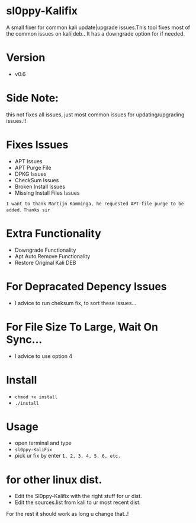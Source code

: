 # sl0ppy-Kalifix
A small fixer for common kali update|upgrade issues.This tool fixes most of the common issues on kali|deb.. It has a downgrade option for if needed. 

# Version
* v0.6

# Side Note: 
this not fixes all issues, just most common issues for updating/upgrading issues.!!

# Fixes Issues 
* APT Issues
* APT Purge File 
* DPKG Issues
* CheckSum Issues 
* Broken Install Issues
* Missing Install Files Issues 

`I want to thank Martijn Kamminga, he requested APT-file purge to be added.` 
`Thanks sir `

# Extra Functionality
* Downgrade Functionality 
* Apt Auto Remove Functionality
* Restore Original Kali DEB 

# For Depracated Depency Issues 
* I advice to run cheksum fix, to sort these issues...  

# For File Size To Large, Wait On Sync... 
* I advice to use option 4 

# Install 
* `chmod +x install`
* `./install`

# Usage
* open terminal and type
* `sl0ppy-KaliFix`
* pick ur fix by enter `1, 2, 3, 4, 5, 6, etc.`

# for other linux dist.
* Edit the Sl0ppy-Kalifix with the right stuff for ur dist.
* Edit the sources.list from kali to ur most recent dist.

For the rest it should work as long u change that..! 

